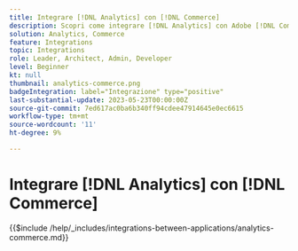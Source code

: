 ```yaml
---
title: Integrare [!DNL Analytics] con [!DNL Commerce]
description: Scopri come integrare [!DNL Analytics] con Adobe [!DNL Commerce] .
solution: Analytics, Commerce
feature: Integrations
topic: Integrations
role: Leader, Architect, Admin, Developer
level: Beginner
kt: null
thumbnail: analytics-commerce.png
badgeIntegration: label="Integrazione" type="positive"
last-substantial-update: 2023-05-23T00:00:00Z
source-git-commit: 7ed617ac0ba6b340ff94cdee47914645e0ec6615
workflow-type: tm+mt
source-wordcount: '11'
ht-degree: 9%

---
```



# Integrare [!DNL Analytics] con [!DNL Commerce]

{{$include /help/_includes/integrations-between-applications/analytics-commerce.md}}
